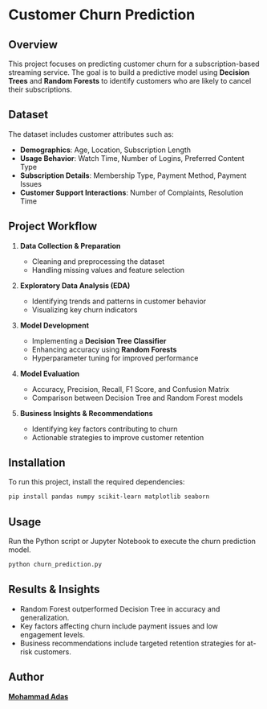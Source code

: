 # Customer Churn Prediction

## Overview
This project focuses on predicting customer churn for a subscription-based streaming service. The goal is to build a predictive model using **Decision Trees** and **Random Forests** to identify customers who are likely to cancel their subscriptions.

## Dataset
The dataset includes customer attributes such as:
- **Demographics**: Age, Location, Subscription Length
- **Usage Behavior**: Watch Time, Number of Logins, Preferred Content Type
- **Subscription Details**: Membership Type, Payment Method, Payment Issues
- **Customer Support Interactions**: Number of Complaints, Resolution Time

## Project Workflow
1. **Data Collection & Preparation**
   - Cleaning and preprocessing the dataset
   - Handling missing values and feature selection

2. **Exploratory Data Analysis (EDA)**
   - Identifying trends and patterns in customer behavior
   - Visualizing key churn indicators

3. **Model Development**
   - Implementing a **Decision Tree Classifier**
   - Enhancing accuracy using **Random Forests**
   - Hyperparameter tuning for improved performance

4. **Model Evaluation**
   - Accuracy, Precision, Recall, F1 Score, and Confusion Matrix
   - Comparison between Decision Tree and Random Forest models

5. **Business Insights & Recommendations**
   - Identifying key factors contributing to churn
   - Actionable strategies to improve customer retention

## Installation
To run this project, install the required dependencies:
```bash
pip install pandas numpy scikit-learn matplotlib seaborn
```

## Usage
Run the Python script or Jupyter Notebook to execute the churn prediction model.
```bash
python churn_prediction.py
```

## Results & Insights
- Random Forest outperformed Decision Tree in accuracy and generalization.
- Key factors affecting churn include payment issues and low engagement levels.
- Business recommendations include targeted retention strategies for at-risk customers.

## Author
[**Mohammad Adas**](https://github.com/mohammad-adas)

